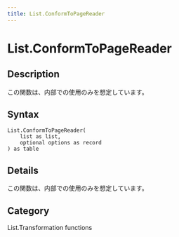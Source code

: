```yaml
---
title: List.ConformToPageReader
---
```


# List.ConformToPageReader


## Description

この関数は、内部での使用のみを想定しています。


## Syntax

```powerquery
List.ConformToPageReader(
    list as list,
    optional options as record
) as table
```


## Details

この関数は、内部での使用のみを想定しています。



## Category
List.Transformation functions
